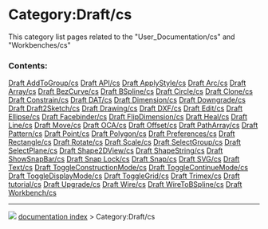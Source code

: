 # Category:Draft/cs
This category list pages related to the \"User\_Documentation/cs\" and \"Workbenches/cs\"

### Contents:

    
  [Draft AddToGroup/cs](Draft_AddToGroup/cs.md)                           [Draft API/cs](Draft_API/cs.md)                                 [Draft ApplyStyle/cs](Draft_ApplyStyle/cs.md)
  [Draft Arc/cs](Draft_Arc/cs.md)                                         [Draft Array/cs](Draft_Array/cs.md)                             [Draft BezCurve/cs](Draft_BezCurve/cs.md)
  [Draft BSpline/cs](Draft_BSpline/cs.md)                                 [Draft Circle/cs](Draft_Circle/cs.md)                           [Draft Clone/cs](Draft_Clone/cs.md)
  [Draft Constrain/cs](Draft_Constrain/cs.md)                             [Draft DAT/cs](Draft_DAT/cs.md)                                 [Draft Dimension/cs](Draft_Dimension/cs.md)
  [Draft Downgrade/cs](Draft_Downgrade/cs.md)                             [Draft Draft2Sketch/cs](Draft_Draft2Sketch/cs.md)               [Draft Drawing/cs](Draft_Drawing/cs.md)
  [Draft DXF/cs](Draft_DXF/cs.md)                                         [Draft Edit/cs](Draft_Edit/cs.md)                               [Draft Ellipse/cs](Draft_Ellipse/cs.md)
  [Draft Facebinder/cs](Draft_Facebinder/cs.md)                           [Draft FlipDimension/cs](Draft_FlipDimension/cs.md)             [Draft Heal/cs](Draft_Heal/cs.md)
  [Draft Line/cs](Draft_Line/cs.md)                                       [Draft Move/cs](Draft_Move/cs.md)                               [Draft OCA/cs](Draft_OCA/cs.md)
  [Draft Offset/cs](Draft_Offset/cs.md)                                   [Draft PathArray/cs](Draft_PathArray/cs.md)                     [Draft Pattern/cs](Draft_Pattern/cs.md)
  [Draft Point/cs](Draft_Point/cs.md)                                     [Draft Polygon/cs](Draft_Polygon/cs.md)                         [Draft Preferences/cs](Draft_Preferences/cs.md)
  [Draft Rectangle/cs](Draft_Rectangle/cs.md)                             [Draft Rotate/cs](Draft_Rotate/cs.md)                           [Draft Scale/cs](Draft_Scale/cs.md)
  [Draft SelectGroup/cs](Draft_SelectGroup/cs.md)                         [Draft SelectPlane/cs](Draft_SelectPlane/cs.md)                 [Draft Shape2DView/cs](Draft_Shape2DView/cs.md)
  [Draft ShapeString/cs](Draft_ShapeString/cs.md)                         [Draft ShowSnapBar/cs](Draft_ShowSnapBar/cs.md)                 [Draft Snap Lock/cs](Draft_Snap_Lock/cs.md)
  [Draft Snap/cs](Draft_Snap/cs.md)                                       [Draft SVG/cs](Draft_SVG/cs.md)                                 [Draft Text/cs](Draft_Text/cs.md)
  [Draft ToggleConstructionMode/cs](Draft_ToggleConstructionMode/cs.md)   [Draft ToggleContinueMode/cs](Draft_ToggleContinueMode/cs.md)   [Draft ToggleDisplayMode/cs](Draft_ToggleDisplayMode/cs.md)
  [Draft ToggleGrid/cs](Draft_ToggleGrid/cs.md)                           [Draft Trimex/cs](Draft_Trimex/cs.md)                           [Draft tutorial/cs](Draft_tutorial/cs.md)
  [Draft Upgrade/cs](Draft_Upgrade/cs.md)                                 [Draft Wire/cs](Draft_Wire/cs.md)                               [Draft WireToBSpline/cs](Draft_WireToBSpline/cs.md)
  [Draft Workbench/cs](Draft_Workbench/cs.md)



---
![](images/Right_arrow.png) [documentation index](../README.md) > Category:Draft/cs
